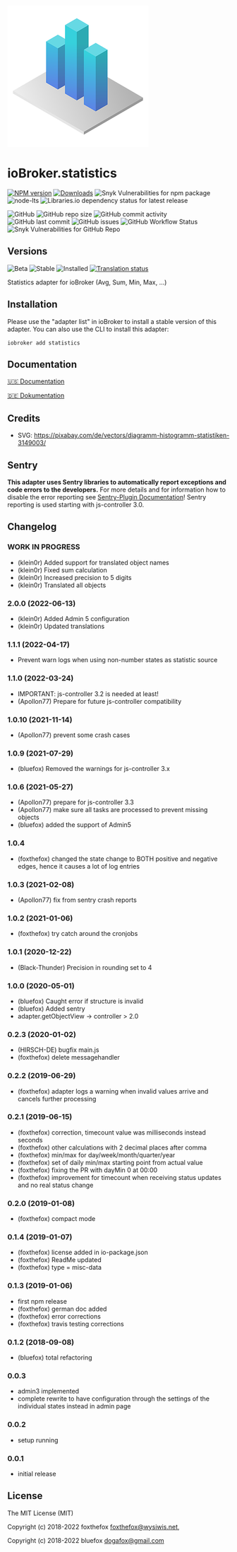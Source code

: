 ![Logo](admin/statistics.png)

# ioBroker.statistics

[![NPM version](https://img.shields.io/npm/v/iobroker.statistics?style=flat-square)](https://www.npmjs.com/package/iobroker.statistics)
[![Downloads](https://img.shields.io/npm/dm/iobroker.statistics?label=npm%20downloads&style=flat-square)](https://www.npmjs.com/package/iobroker.statistics)
![Snyk Vulnerabilities for npm package](https://img.shields.io/snyk/vulnerabilities/npm/iobroker.statistics?label=npm%20vulnerabilities&style=flat-square)
![node-lts](https://img.shields.io/node/v-lts/iobroker.statistics?style=flat-square)
![Libraries.io dependency status for latest release](https://img.shields.io/librariesio/release/npm/iobroker.statistics?label=npm%20dependencies&style=flat-square)

![GitHub](https://img.shields.io/github/license/iobroker-community-adapters/iobroker.statistics?style=flat-square)
![GitHub repo size](https://img.shields.io/github/repo-size/iobroker-community-adapters/iobroker.statistics?logo=github&style=flat-square)
![GitHub commit activity](https://img.shields.io/github/commit-activity/m/iobroker-community-adapters/iobroker.statistics?logo=github&style=flat-square)
![GitHub last commit](https://img.shields.io/github/last-commit/iobroker-community-adapters/iobroker.statistics?logo=github&style=flat-square)
![GitHub issues](https://img.shields.io/github/issues/iobroker-community-adapters/iobroker.statistics?logo=github&style=flat-square)
![GitHub Workflow Status](https://img.shields.io/github/workflow/status/iobroker-community-adapters/iobroker.statistics/Test%20and%20Release?label=Test%20and%20Release&logo=github&style=flat-square)
![Snyk Vulnerabilities for GitHub Repo](https://img.shields.io/snyk/vulnerabilities/github/iobroker-community-adapters/iobroker.statistics?label=repo%20vulnerabilities&logo=github&style=flat-square)

## Versions

![Beta](https://img.shields.io/npm/v/iobroker.statistics.svg?color=red&label=beta)
![Stable](http://iobroker.live/badges/statistics-stable.svg)
![Installed](http://iobroker.live/badges/statistics-installed.svg)
[![Translation status](https://weblate.iobroker.net/widgets/adapters/-/statistics/svg-badge.svg)](https://weblate.iobroker.net/engage/adapters/?utm_source=widget)

Statistics adapter for ioBroker (Avg, Sum, Min, Max, ...)

## Installation

Please use the "adapter list" in ioBroker to install a stable version of this adapter. You can also use the CLI to install this adapter:

```
iobroker add statistics
```

## Documentation

[🇺🇸 Documentation](./docs/en/README.md)

[🇩🇪 Dokumentation](./docs/de/README.md)

## Credits

- SVG: https://pixabay.com/de/vectors/diagramm-histogramm-statistiken-3149003/

## Sentry

**This adapter uses Sentry libraries to automatically report exceptions and code errors to the developers.** For more details and for information how to disable the error reporting see [Sentry-Plugin Documentation](https://github.com/ioBroker/plugin-sentry#plugin-sentry)! Sentry reporting is used starting with js-controller 3.0.

## Changelog
<!--
	Placeholder for the next version (at the beginning of the line):
	### __WORK IN PROGRESS__
-->
### __WORK IN PROGRESS__
* (klein0r) Added support for translated object names
* (klein0r) Fixed sum calculation
* (klein0r) Increased precision to 5 digits
* (klein0r) Translated all objects

### 2.0.0 (2022-06-13)
* (klein0r) Added Admin 5 configuration
* (klein0r) Updated translations

### 1.1.1 (2022-04-17)
* Prevent warn logs when using non-number states as statistic source

### 1.1.0 (2022-03-24)
* IMPORTANT: js-controller 3.2 is needed at least!
* (Apollon77) Prepare for future js-controller compatibility

### 1.0.10 (2021-11-14)
* (Apollon77) prevent some crash cases

### 1.0.9 (2021-07-29)
* (bluefox) Removed the warnings for js-controller 3.x

### 1.0.6 (2021-05-27)
* (Apollon77) prepare for js-controller 3.3
* (Apollon77) make sure all tasks are processed to prevent missing objects
* (bluefox) added the support of Admin5

### 1.0.4
* (foxthefox) changed the state change to BOTH positive and negative edges, hence it causes a lot of log entries

### 1.0.3 (2021-02-08)
* (Apollon77) fix from sentry crash reports

### 1.0.2 (2021-01-06)
* (foxthefox) try catch around the cronjobs

### 1.0.1 (2020-12-22)
* (Black-Thunder) Precision in rounding set to 4

### 1.0.0 (2020-05-01)
* (bluefox) Caught error if structure is invalid
* (bluefox) Added sentry
* adapter.getObjectView -> controller > 2.0

### 0.2.3 (2020-01-02)
* (HIRSCH-DE) bugfix main.js
* (foxthefox) delete messagehandler

### 0.2.2 (2019-06-29)
* (foxthefox) adapter logs a warning when invalid values arrive and cancels further processing

### 0.2.1 (2019-06-15)
* (foxthefox) correction, timecount value was milliseconds instead seconds
* (foxthefox) other calculations with 2 decimal places after comma
* (foxthefox) min/max for day/week/month/quarter/year
* (foxthefox) set of daily min/max starting point from actual value
* (foxthefox) fixing the PR with dayMin 0 at 00:00
* (foxthefox) improvement for timecount when receiving status updates and no real status change

### 0.2.0 (2019-01-08)
* (foxthefox) compact mode

### 0.1.4 (2019-01-07)
* (foxthefox) license added in io-package.json
* (foxthefox) ReadMe updated
* (foxthefox) type = misc-data

### 0.1.3 (2019-01-06)
* first npm release
* (foxthefox) german doc added
* (foxthefox) error corrections
* (foxthefox) travis testing corrections

### 0.1.2 (2018-09-08)
* (bluefox) total refactoring

### 0.0.3
* admin3 implemented
* complete rewrite to have configuration through the settings of the individual states instead in admin page

### 0.0.2
* setup running

### 0.0.1
* initial release

## License

The MIT License (MIT)

Copyright (c) 2018-2022 foxthefox <foxthefox@wysiwis.net>,

Copyright (c) 2018-2022 bluefox <dogafox@gmail.com>
